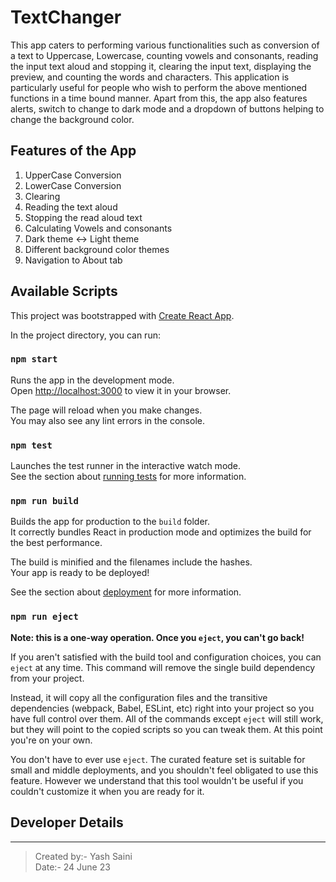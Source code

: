 # TextChanger

This app caters to performing various functionalities such as conversion of a text to Uppercase, Lowercase, counting vowels and consonants, reading the input text aloud and stopping it, clearing the input text, displaying the preview, and counting the words and characters. This application is particularly useful for people who wish to perform the above mentioned functions in a time bound manner. Apart from this, the app also features alerts, switch to change to dark mode and a dropdown of buttons helping to change the background color.

## Features of the App
1. UpperCase Conversion
2. LowerCase Conversion
3. Clearing
4. Reading the text aloud
5. Stopping the read aloud text
6. Calculating Vowels and consonants
7. Dark theme <-> Light theme
8. Different background color themes 
9. Navigation to About tab

## Available Scripts

This project was bootstrapped with [Create React App](https://github.com/facebook/create-react-app).

In the project directory, you can run:

### `npm start`

Runs the app in the development mode.\
Open [http://localhost:3000](http://localhost:3000) to view it in your browser.

The page will reload when you make changes.\
You may also see any lint errors in the console.

### `npm test`

Launches the test runner in the interactive watch mode.\
See the section about [running tests](https://facebook.github.io/create-react-app/docs/running-tests) for more information.

### `npm run build`

Builds the app for production to the `build` folder.\
It correctly bundles React in production mode and optimizes the build for the best performance.

The build is minified and the filenames include the hashes.\
Your app is ready to be deployed!

See the section about [deployment](https://facebook.github.io/create-react-app/docs/deployment) for more information.

### `npm run eject`

**Note: this is a one-way operation. Once you `eject`, you can't go back!**

If you aren't satisfied with the build tool and configuration choices, you can `eject` at any time. This command will remove the single build dependency from your project.

Instead, it will copy all the configuration files and the transitive dependencies (webpack, Babel, ESLint, etc) right into your project so you have full control over them. All of the commands except `eject` will still work, but they will point to the copied scripts so you can tweak them. At this point you're on your own.

You don't have to ever use `eject`. The curated feature set is suitable for small and middle deployments, and you shouldn't feel obligated to use this feature. However we understand that this tool wouldn't be useful if you couldn't customize it when you are ready for it.



## Developer Details
---- 


> Created by:- Yash Saini\
> Date:- 24 June 23
